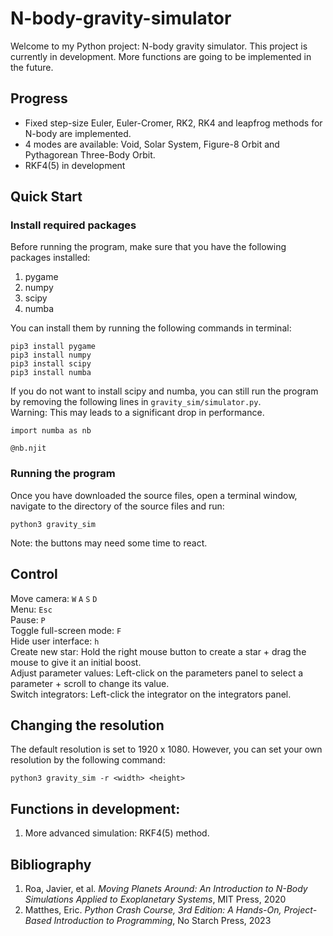 # N-body-gravity-simulator
Welcome to my Python project: N-body gravity simulator. This project is currently in development. More functions are going to be implemented in the future.

## Progress
* Fixed step-size Euler, Euler-Cromer, RK2, RK4 and leapfrog methods for N-body are implemented.
* 4 modes are available: Void, Solar System, Figure-8 Orbit and Pythagorean Three-Body Orbit.
* RKF4(5) in development

## Quick Start
### Install required packages
Before running the program, make sure that you have the following packages installed:
1. pygame 
2. numpy
3. scipy
4. numba

You can install them by running the following commands in terminal:
```
pip3 install pygame
pip3 install numpy
pip3 install scipy
pip3 install numba
```
If you do not want to install scipy and numba, you can still run the program by removing the following lines in `gravity_sim/simulator.py`.\
Warning: This may leads to a significant drop in performance.
```
import numba as nb
```
```
@nb.njit
```

### Running the program
Once you have downloaded the source files, open a terminal window, navigate to the directory of the source files and run:
```
python3 gravity_sim
```
Note: the buttons may need some time to react.

## Control
Move camera: `W` `A` `S` `D`\
Menu: `Esc`\
Pause: `P`\
Toggle full-screen mode: `F`\
Hide user interface: `h`\
Create new star: 
Hold the right mouse button to create a star + drag the mouse to give it an initial boost.\
Adjust parameter values: Left-click on the parameters panel to select a parameter + scroll to change its value.\
Switch integrators: Left-click the integrator on the integrators panel.

## Changing the resolution
The default resolution is set to 1920 x 1080. However, you can set your own resolution by the following command:
```
python3 gravity_sim -r <width> <height>
```

## Functions in development:
1. More advanced simulation: RKF4(5) method.

## Bibliography
1. Roa, Javier, et al. *Moving Planets Around: An Introduction to N-Body Simulations Applied to Exoplanetary Systems*, MIT Press, 2020
2. Matthes, Eric. *Python Crash Course, 3rd Edition: A Hands-On, Project-Based Introduction to Programming*, No Starch Press, 2023
